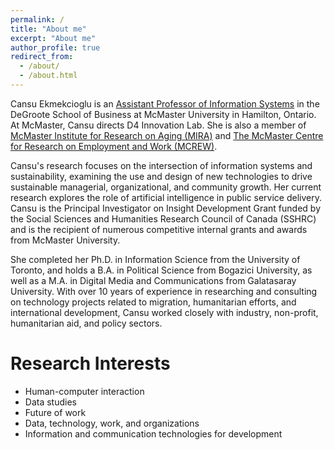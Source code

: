 ```yaml
---
permalink: /
title: "About me"
excerpt: "About me"
author_profile: true
redirect_from: 
  - /about/
  - /about.html
---
```


Cansu Ekmekcioglu is an [Assistant Professor of Information Systems](https://degroote.mcmaster.ca/profiles/ekmekcic/) in the DeGroote School of Business at McMaster University in Hamilton, Ontario. At McMaster, Cansu directs D4 Innovation Lab. She is also a member of [McMaster Institute for Research on Aging (MIRA)](https://mira.mcmaster.ca/our-faculty/cansu-ekmekcioglu/) and [The McMaster Centre for Research on Employment and Work (MCREW)](https://mcrew.ca/). 

Cansu's research focuses on the intersection of information systems and sustainability, examining the use and design of new technologies to drive sustainable managerial, organizational, and community growth. Her current research explores the role of artificial intelligence in public service delivery.
Cansu is the Principal Investigator on Insight Development Grant funded by the Social Sciences and Humanities Research Council of Canada (SSHRC) and is the recipient of numerous competitive internal grants and awards from McMaster University.

She completed her Ph.D. in Information Science from the University of Toronto, and holds a B.A. in Political Science from Bogazici University, as well as a M.A. in Digital Media and Communications from Galatasaray University. With over 10 years of experience in researching and consulting on technology projects related to migration, humanitarian efforts, and international development, Cansu worked closely with industry, non-profit, humanitarian aid, and policy sectors.


# Research Interests #

* Human-computer interaction
* Data studies
* Future of work
* Data, technology, work, and organizations
* Information and communication technologies for development



